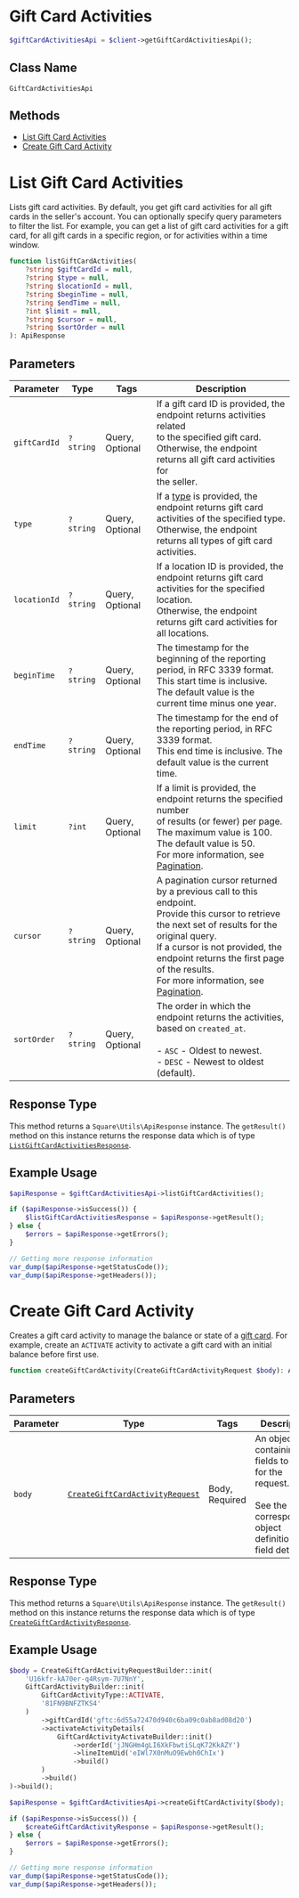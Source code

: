 # Gift Card Activities

```php
$giftCardActivitiesApi = $client->getGiftCardActivitiesApi();
```

## Class Name

`GiftCardActivitiesApi`

## Methods

* [List Gift Card Activities](../../doc/apis/gift-card-activities.md#list-gift-card-activities)
* [Create Gift Card Activity](../../doc/apis/gift-card-activities.md#create-gift-card-activity)


# List Gift Card Activities

Lists gift card activities. By default, you get gift card activities for all
gift cards in the seller's account. You can optionally specify query parameters to
filter the list. For example, you can get a list of gift card activities for a gift card,
for all gift cards in a specific region, or for activities within a time window.

```php
function listGiftCardActivities(
    ?string $giftCardId = null,
    ?string $type = null,
    ?string $locationId = null,
    ?string $beginTime = null,
    ?string $endTime = null,
    ?int $limit = null,
    ?string $cursor = null,
    ?string $sortOrder = null
): ApiResponse
```

## Parameters

| Parameter | Type | Tags | Description |
|  --- | --- | --- | --- |
| `giftCardId` | `?string` | Query, Optional | If a gift card ID is provided, the endpoint returns activities related<br>to the specified gift card. Otherwise, the endpoint returns all gift card activities for<br>the seller. |
| `type` | `?string` | Query, Optional | If a [type](entity:GiftCardActivityType) is provided, the endpoint returns gift card activities of the specified type.<br>Otherwise, the endpoint returns all types of gift card activities. |
| `locationId` | `?string` | Query, Optional | If a location ID is provided, the endpoint returns gift card activities for the specified location.<br>Otherwise, the endpoint returns gift card activities for all locations. |
| `beginTime` | `?string` | Query, Optional | The timestamp for the beginning of the reporting period, in RFC 3339 format.<br>This start time is inclusive. The default value is the current time minus one year. |
| `endTime` | `?string` | Query, Optional | The timestamp for the end of the reporting period, in RFC 3339 format.<br>This end time is inclusive. The default value is the current time. |
| `limit` | `?int` | Query, Optional | If a limit is provided, the endpoint returns the specified number<br>of results (or fewer) per page. The maximum value is 100. The default value is 50.<br>For more information, see [Pagination](https://developer.squareup.com/docs/working-with-apis/pagination). |
| `cursor` | `?string` | Query, Optional | A pagination cursor returned by a previous call to this endpoint.<br>Provide this cursor to retrieve the next set of results for the original query.<br>If a cursor is not provided, the endpoint returns the first page of the results.<br>For more information, see [Pagination](https://developer.squareup.com/docs/working-with-apis/pagination). |
| `sortOrder` | `?string` | Query, Optional | The order in which the endpoint returns the activities, based on `created_at`.<br><br>- `ASC` - Oldest to newest.<br>- `DESC` - Newest to oldest (default). |

## Response Type

This method returns a `Square\Utils\ApiResponse` instance. The `getResult()` method on this instance returns the response data which is of type [`ListGiftCardActivitiesResponse`](../../doc/models/list-gift-card-activities-response.md).

## Example Usage

```php
$apiResponse = $giftCardActivitiesApi->listGiftCardActivities();

if ($apiResponse->isSuccess()) {
    $listGiftCardActivitiesResponse = $apiResponse->getResult();
} else {
    $errors = $apiResponse->getErrors();
}

// Getting more response information
var_dump($apiResponse->getStatusCode());
var_dump($apiResponse->getHeaders());
```


# Create Gift Card Activity

Creates a gift card activity to manage the balance or state of a [gift card](../../doc/models/gift-card.md).
For example, create an `ACTIVATE` activity to activate a gift card with an initial balance before first use.

```php
function createGiftCardActivity(CreateGiftCardActivityRequest $body): ApiResponse
```

## Parameters

| Parameter | Type | Tags | Description |
|  --- | --- | --- | --- |
| `body` | [`CreateGiftCardActivityRequest`](../../doc/models/create-gift-card-activity-request.md) | Body, Required | An object containing the fields to POST for the request.<br><br>See the corresponding object definition for field details. |

## Response Type

This method returns a `Square\Utils\ApiResponse` instance. The `getResult()` method on this instance returns the response data which is of type [`CreateGiftCardActivityResponse`](../../doc/models/create-gift-card-activity-response.md).

## Example Usage

```php
$body = CreateGiftCardActivityRequestBuilder::init(
    'U16kfr-kA70er-q4Rsym-7U7NnY',
    GiftCardActivityBuilder::init(
        GiftCardActivityType::ACTIVATE,
        '81FN9BNFZTKS4'
    )
        ->giftCardId('gftc:6d55a72470d940c6ba09c0ab8ad08d20')
        ->activateActivityDetails(
            GiftCardActivityActivateBuilder::init()
                ->orderId('jJNGHm4gLI6XkFbwtiSLqK72KkAZY')
                ->lineItemUid('eIWl7X0nMuO9Ewbh0ChIx')
                ->build()
        )
        ->build()
)->build();

$apiResponse = $giftCardActivitiesApi->createGiftCardActivity($body);

if ($apiResponse->isSuccess()) {
    $createGiftCardActivityResponse = $apiResponse->getResult();
} else {
    $errors = $apiResponse->getErrors();
}

// Getting more response information
var_dump($apiResponse->getStatusCode());
var_dump($apiResponse->getHeaders());
```


